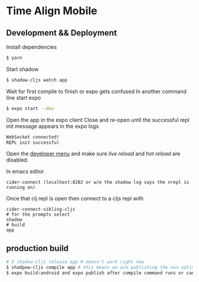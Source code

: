 # Time Align Mobile

## Development && Deployment
Install dependencies
```bash
$ yarn
```
Start shadow
```bash
$ shadow-cljs watch app
```
Wait for first compile to finish or expo gets confused
In another command line start expo
```bash
$ expo start --dev
```
Open the app in the expo client
Close and re-open until the successful repl init message appears in the expo logs
```bash
WebSocket connected!
REPL init successful
```
Open the [developer menu](https://docs.expo.io/versions/latest/workflow/development-mode/#showing-the-developer-menu) and make sure *live reload* and *hot reload* are disabled.

In emacs editor
```
cider-connect (localhost:8202 or w/e the shadow log says the nrepl is running on)
```
Once that clj repl is open then connect to a cljs repl with
```
cider-connect-sibling-cljs
# for the prompts select
shadow
# build
app
```


## production build
```bash
# $ shadow-cljs release app # doesn't work right now
$ shadpow-cljs compile app # this means we are publishing the non optimized source code
$ expo build:android and expo publish after compile command runs or cancelling the watch command
```
